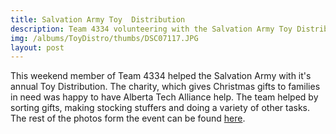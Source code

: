 ```yaml
---
title: Salvation Army Toy  Distribution
description: Team 4334 volunteering with the Salvation Army Toy Distribution to help families in need get Christmas gifts.
img: /albums/ToyDistro/thumbs/DSC07117.JPG
layout: post
---
```

This weekend member of Team 4334 helped the Salvation Army with it's annual Toy Distribution. The charity, which gives Christmas gifts to families in need was happy to have Alberta Tech Alliance help. The team helped by sorting gifts, making stocking stuffers and doing a  variety of other tasks. The rest of the photos form the event can be found [here](/2013/11/23/salvation-army/).

